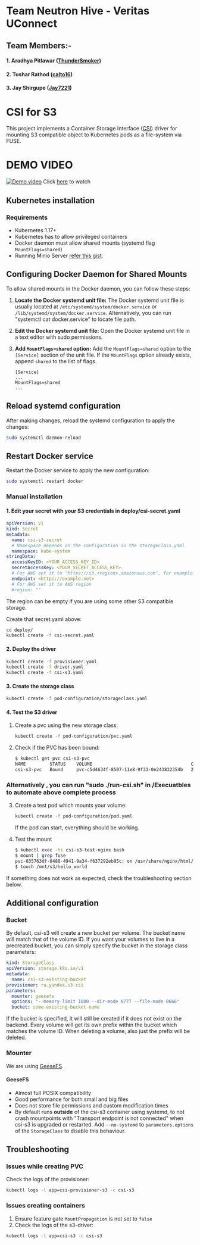 # Team Neutron Hive - Veritas UConnect
## Team Members:- 
#### 1. Aradhya Pitlawar ([ThunderSmoker](https://github.com/Thundersmoker))
#### 2. Tushar Rathod ([calto16](https://github.com/calto16))
#### 3. Jay Shirgupe ([Jay7221](https://github.com/Jay7221))


# CSI for S3

This project implements a Container Storage Interface ([CSI](https://github.com/container-storage-interface/spec/blob/master/spec.md)) driver for mounting S3 compatible object to Kubernetes pods as a file-system via FUSE.


# DEMO VIDEO


[![Demo video](https://img.youtube.com/vi/qZDe0k7s0XQ/0.jpg)](https://www.youtube.com/watch?v=qZDe0k7s0XQ)
Click [here](https://www.youtube.com/watch?v=qZDe0k7s0XQ) to watch

## Kubernetes installation

### Requirements

* Kubernetes 1.17+
* Kubernetes has to allow privileged containers
* Docker daemon must allow shared mounts (systemd flag `MountFlags=shared`)
* Running Minio Server [refer this gist](https://gist.github.com/balamurugana/c59e868a36bb8a549fe863d22d6f0678).

## Configuring Docker Daemon for Shared Mounts

To allow shared mounts in the Docker daemon, you can follow these steps:

1. **Locate the Docker systemd unit file:** The Docker systemd unit file is usually located at `/etc/systemd/system/docker.service` or `/lib/systemd/system/docker.service`. Alternatively, you can run "systemctl cat docker.service" to locate file path.

2. **Edit the Docker systemd unit file:** Open the Docker systemd unit file in a text editor with sudo permissions.

3. **Add `MountFlags=shared` option:** Add the `MountFlags=shared` option to the `[Service]` section of the unit file. If the `MountFlags` option already exists, append `shared` to the list of flags.

   ```plaintext
   [Service]
   ...
   MountFlags=shared
   ...

## Reload systemd configuration

After making changes, reload the systemd configuration to apply the changes:

```bash
sudo systemctl daemon-reload
```
## Restart Docker service

Restart the Docker service to apply the new configuration:

```bash
sudo systemctl restart docker
```

### Manual installation

#### 1. Edit your secret with your S3 credentials in deploy/csi-secret.yaml

```yaml
apiVersion: v1
kind: Secret
metadata:
  name: csi-s3-secret
  # Namespace depends on the configuration in the storageclass.yaml
  namespace: kube-system
stringData:
  accessKeyID: <YOUR_ACCESS_KEY_ID>
  secretAccessKey: <YOUR_SECRET_ACCESS_KEY>
  # For AWS set it to "https://s3.<region>.amazonaws.com", for example https://s3.eu-central-1.amazonaws.com
  endpoint: <https://example.net>
  # For AWS set it to AWS region
  #region: ""
```

The region can be empty if you are using some other S3 compatible storage.

Create that secret.yaml above:

```bash
cd deploy/
kubectl create -f csi-secret.yaml
```
#### 2. Deploy the driver

```bash
kubectl create -f provisioner.yaml
kubectl create -f driver.yaml
kubectl create -f csi-s3.yaml
```

#### 3. Create the storage class

```bash
kubectl create -f pod-configuration/storageclass.yaml
```

#### 4. Test the S3 driver

1. Create a pvc using the new storage class:

    ```bash
    kubectl create -f pod-configuration/pvc.yaml
    ```

2. Check if the PVC has been bound:

    ```bash
    $ kubectl get pvc csi-s3-pvc
    NAME         STATUS    VOLUME                                     CAPACITY   ACCESS MODES   STORAGECLASS   AGE
    csi-s3-pvc   Bound     pvc-c5d4634f-8507-11e8-9f33-0e243832354b   2Gi        RWO            csi-s3         9s
    ```

### Alternatively , you can run "sudo ./run-csi.sh" in /Execuatbles to automate above complete  process


3. Create a test pod which mounts your volume:

    ```bash
    kubectl create -f pod-configuration/pod.yaml
    ```

    If the pod can start, everything should be working.
  

4. Test the mount

    ```bash
    $ kubectl exec -ti csi-s3-test-nginx bash
    $ mount | grep fuse
    pvc-035763df-0488-4941-9a34-f637292eb95c: on /usr/share/nginx/html/s3 type fuse.geesefs (rw,nosuid,nodev,relatime,user_id=65534,group_id=0,default_permissions,allow_other)
    $ touch /mnt/s3/hello_world
    ```

If something does not work as expected, check the troubleshooting section below.

## Additional configuration

### Bucket

By default, csi-s3 will create a new bucket per volume. The bucket name will match that of the volume ID. If you want your volumes to live in a precreated bucket, you can simply specify the bucket in the storage class parameters:

```yaml
kind: StorageClass
apiVersion: storage.k8s.io/v1
metadata:
  name: csi-s3-existing-bucket
provisioner: ru.yandex.s3.csi
parameters:
  mounter: geesefs
  options: "--memory-limit 1000 --dir-mode 0777 --file-mode 0666"
  bucket: some-existing-bucket-name
```

If the bucket is specified, it will still be created if it does not exist on the backend. Every volume will get its own prefix within the bucket which matches the volume ID. When deleting a volume, also just the prefix will be deleted.


### Mounter

We are using [GeeseFS](https://github.com/yandex-cloud/geesefs).


#### GeeseFS

* Almost full POSIX compatibility
* Good performance for both small and big files
* Does not store file permissions and custom modification times
* By default runs **outside** of the csi-s3 container using systemd, to not crash
  mountpoints with "Transport endpoint is not connected" when csi-s3 is upgraded
  or restarted. Add `--no-systemd` to `parameters.options` of the `StorageClass`
  to disable this behaviour.


## Troubleshooting

### Issues while creating PVC

Check the logs of the provisioner:

```bash
kubectl logs -l app=csi-provisioner-s3 -c csi-s3
```

### Issues creating containers

1. Ensure feature gate `MountPropagation` is not set to `false`
2. Check the logs of the s3-driver:

```bash
kubectl logs -l app=csi-s3 -c csi-s3
```




